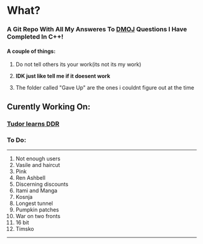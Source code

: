 # What?
### A Git Repo With All My Answeres To [DMOJ](https://dmoj.ca/) Questions I Have Completed In C++!

#### A couple of things:

1) Do not tell others its your work(its not its my work)<b>

2) IDK just like tell me if it doesent work </b>

3) The folder called "Gave Up" are the ones i couldnt figure out at the time


## Curently Working On:<br>
### [Tudor learns DDR](https://dmoj.ca/problem/coci10c1p1)

### To Do:
---
1. Not enough users
2. Vasile and haircut
3. Pink
3. Ren Ashbell
4. Discerning discounts
5. Itami and Manga
6. Kosnja
7. Longest tunnel
8. Pumpkin patches
9. War on two fronts
10. 16 bit
11. Timsko
---